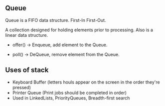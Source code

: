 ## Queue

<p>
    Queue is a <bold>FIFO</bold> data structure. First-In First-Out.
</p>

<p>
    A collection designed for holding elements prior to processing. Also is a linear data structure.
</p>

- offer() -> Enqueue, add element to the Queue.

- poll() -> DeQueue, remove element from the Queue.

## Uses of stack

- Keyboard Buffer (letters houls appear on the screen in the order they're pressed)
- Printer Queue (Print jobs should be completed in order)
- Used in LinkedLists, PriorityQueues, Breadth-first search